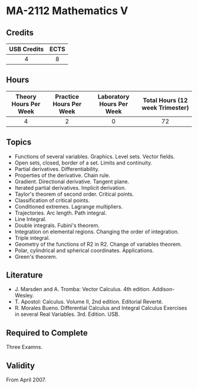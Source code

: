 # MA-2112 Mathematics V

## Credits

| USB Credits | ECTS |
|:-----------:|:----:|
|      4      |   8  |

## Hours

| Theory Hours Per Week | Practice Hours Per Week | Laboratory Hours Per Week | Total Hours (12 week Trimester) |
|:---------------------:|:-----------------------:|:-------------------------:|:-------------------------------:|
|           4           |            2            |             0             |                72               |

## Topics

* Functions of several variables. Graphics. Level sets. Vector fields.
* Open sets, closed, border of a set. Limits and continuity.
* Partial derivatives. Differentiability.
* Properties of the derivative. Chain rule.
* Gradient. Directional derivative. Tangent plane.
* Iterated partial derivatives. Implicit derivation.
* Taylor's theorem of second order. Critical points.
* Classification of critical points.
* Conditioned extremes. Lagrange multipliers.
* Trajectories. Arc length. Path integral.
* Line Integral.
* Double integrals. Fubini's theorem.
* Integration on elemental regions. Changing the order of integration.
* Triple integral.
* Geometry of the functions of R2 in R2. Change of variables theorem.
* Polar, cylindrical and spherical coordinates. Applications.
* Green's theorem.

## Literature

* J. Marsden and A. Tromba: Vector Calculus. 4th edition. Addison-Wesley.
* T. Apostol: Calculus. Volume II, 2nd edition. Editorial Reverté.
* R. Morales Bueno. Differential Calculus and Integral Calculus Exercises in several Real Variables. 3rd. Edition. USB.

## Required to Complete

Three Examns.

## Validity

From April 2007.
